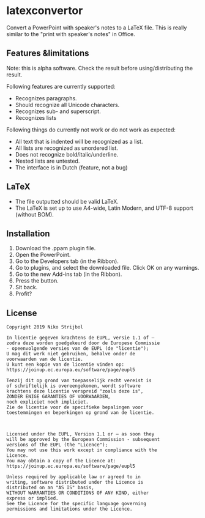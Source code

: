 # latexconvertor
Convert a PowerPoint with speaker's notes to a LaTeX file. This is really similar to the "print with speaker's notes" in Office.

## Features &limitations

Note: this is alpha software. Check the result before using/distributing the result.

Following features are currently supported:

* Recognizes paragraphs.
* Should recognize all Unicode characters.
* Recognizes sub- and superscript.
* Recognizes lists

Following things do currently not work or do not work as expected:

* All text that is indented will be recognized as a list.
* All lists are recognized as unordered list.
* Does not recognize bold/italic/underline.
* Nested lists are untested.
* The interface is in Dutch (feature, not a bug)

## LaTeX

* The file outputted should be valid LaTeX.
* The LaTeX is set up to use A4-wide, Latin Modern, and UTF-8 support (without BOM).

## Installation

1. Download the .ppam plugin file.
2. Open the PowerPoint.
3. Go to the Developers tab (in the Ribbon).
4. Go to plugins, and select the downloaded file. Click OK on any warnings.
5. Go to the new Add-ins tab (in the Ribbon).
6. Press the button.
7. Sit back.
8. Profit?


## License

```
Copyright 2019 Niko Strijbol

In licentie gegeven krachtens de EUPL, versie 1.1 of –
zodra deze worden goedgekeurd door de Europese Commissie
- opeenvolgende versies van de EUPL (de "licentie");
U mag dit werk niet gebruiken, behalve onder de
voorwaarden van de licentie.
U kunt een kopie van de licentie vinden op:
https://joinup.ec.europa.eu/software/page/eupl5

Tenzij dit op grond van toepasselijk recht vereist is
of schriftelijk is overeengekomen, wordt software
krachtens deze licentie verspreid "zoals deze is",
ZONDER ENIGE GARANTIES OF VOORWAARDEN,
noch expliciet noch impliciet.
Zie de licentie voor de specifieke bepalingen voor
toestemmingen en beperkingen op grond van de licentie.



Licensed under the EUPL, Version 1.1 or – as soon they
will be approved by the European Commission - subsequent
versions of the EUPL (the "Licence");
You may not use this work except in compliance with the
Licence.
You may obtain a copy of the Licence at:
https://joinup.ec.europa.eu/software/page/eupl5

Unless required by applicable law or agreed to in
writing, software distributed under the Licence is
distributed on an "AS IS" basis,
WITHOUT WARRANTIES OR CONDITIONS OF ANY KIND, either
express or implied.
See the Licence for the specific language governing
permissions and limitations under the Licence.
```
